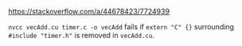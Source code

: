 https://stackoverflow.com/a/44678423/7724939

`nvcc vecAdd.cu timer.c -o vecAdd` fails if `extern "C" {}` surrounding `#include "timer.h"` is removed in `vecAdd.cu`.

